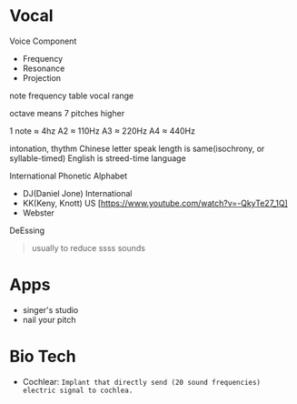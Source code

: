 # Vocal

Voice Component
- Frequency
- Resonance
- Projection

note frequency table
vocal range

octave means 7 pitches higher

1 note ≈ 4hz
A2 ≈ 110Hz
A3 ≈ 220Hz
A4 ≈ 440Hz

intonation, thythm
Chinese letter speak length is same(isochrony, or syllable-timed)
English is streed-time language

International Phonetic Alphabet
- DJ(Daniel Jone) International
- KK(Keny, Knott) US [https://www.youtube.com/watch?v=-QkyTe27_1Q]
- Webster

DeEssing
> usually to reduce ssss sounds



# Apps
- singer's studio
- nail your pitch


# Bio Tech
- Cochlear: `Implant that directly send (20 sound frequencies) electric signal to cochlea.`